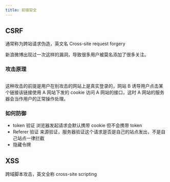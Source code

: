 ```yaml
---
title: 前端安全
---
```


## CSRF

通常称为跨站请求伪造，英文名 Cross-site request forgery

新浪微博出现过一次这样的漏洞，导致很多用户被莫名添加了很多关注。

### 攻击原理

<img class="custom" :src="$withBase('/assets/img/csrf.png')" />

这种攻击的前提是用户在别攻击的网站上是真实登录的，网站 B 诱导用户点击某个链接该链接使用 A 网站下发的 cookie 访问 A 网站的接口，这时 A 网站的服务器会当作用户的正常操作处理。

### 如何防御

-   token 验证
    浏览器发起请求会默认携带 cookie 但不会携带 token
-   Referer 验证
    来源验证，服务器验证这个请求是否是自己的站点发出，不是自己站点一律拦截
-   隐藏令牌

## XSS

跨域脚本攻击，英文全称 cross-site scripting
